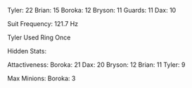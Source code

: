 Tyler: 22
Brian: 15
Boroka: 12
Bryson: 11
Guards: 11
Dax: 10

Suit Frequency: 121.7 Hz

Tyler Used Ring Once

Hidden Stats:

Attactiveness:
Boroka: 21
Dax: 20
Bryson: 12
Brian: 11
Tyler: 9

Max Minions:
Boroka: 3